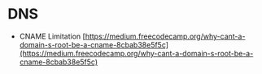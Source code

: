 # DNS

* CNAME Limitation [https://medium.freecodecamp.org/why-cant-a-domain-s-root-be-a-cname-8cbab38e5f5c](https://medium.freecodecamp.org/why-cant-a-domain-s-root-be-a-cname-8cbab38e5f5c)

